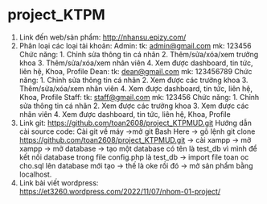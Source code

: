 # project_KTPM


1. Link đến web/sản phẩm: http://nhansu.epizy.com/
2. Phân loại các loại tài khoản:
    Admin:
        tk: admin@gmail.com
        mk: 123456
        Chức năng:
            1. Chỉnh sửa thông tin cá nhân 
            2. Thêm/sửa/xóa/xem trưởng khoa
            3. Thêm/sửa/xóa/xem nhân viên
            4. Xem được dashboard, tin tức, liên hệ, Khoa, Profile
    Dean:
        tk: dean@gmail.com
        mk: 123456789
        Chức năng:
            1. Chỉnh sửa thông tin cá nhân 
            2. Xem được các trưởng khoa
            3. Thêm/sửa/xóa/xem nhân viên
            4. Xem được dashboard, tin tức, liên hệ, Khoa, Profile
    Staff:
        tk: staff@gmail.com
        mk: 123456
        Chức năng:
            1. Chỉnh sửa thông tin cá nhân 
            2. Xem được các trưởng khoa
            3. Xem được các nhân viên
            4. Xem được dashboard, tin tức, liên hệ, Khoa, Profile
3.  Link git: https://github.com/toan2608/project_KTPMUD.git
    Hướng dẫn cài source code: Cài git về máy ->mở git Bash Here -> gõ lệnh git clone https://github.com/toan2608/project_KTPMUD.git -> cài xampp -> mở xampp -> mở database -> tạo một database có tên là test_db vì mình để kết nối database trong file config.php là test_db -> import file toan oc cho.sql lên database mới tạo -> thế là oke rồi đó -> mở sản phẩm bằng localhost.
4. Link bài viết wordpress: https://et3260.wordpress.com/2022/11/07/nhom-01-project/

